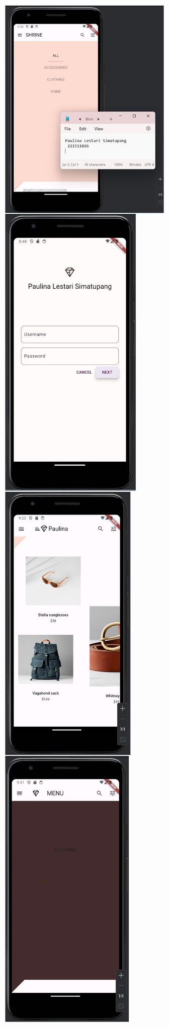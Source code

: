 ![alt text](<WhatsApp Image 2024-02-24 at 20.27.05.jpeg>)
![alt text](<WhatsApp Image 2024-02-24 at 20.49.25.jpeg>)
![alt text](<WhatsApp Image 2024-02-24 at 21.24.20.jpeg>)
![alt text](<WhatsApp Image 2024-02-24 at 21.32.18.jpeg>)